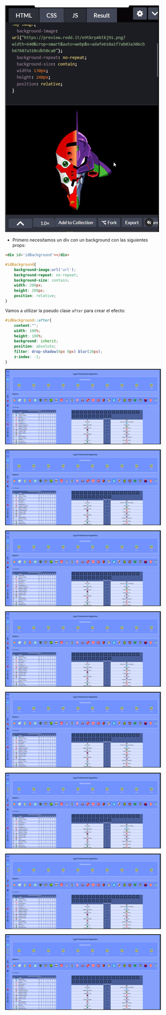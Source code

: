 ![alt text](image.png)

- Primero necesitamos un div con un background con las siguientes props:

```html
<div id='idBackground'></div>
```

```css
#idBackground{
    background-image:url('url');
    background-repeat: no-repeat;
    background-size: contain;
    width: 200px;
    height: 200px;
    position: relative;
}
```

Vamos a utilizar la pseudo clase `after` para crear el efecto:

```css
#idBackground::after{
    content:"";
    width: 100%;
    height: 100%;
    background: inherit;
    position: absolute;
    filter: drop-shadow(0px 0px) blur(20px);
    z-index: -1;
}
```
![alt text](image-1.png)

![alt text](image-1.png)

![alt text](image-1.png)

![alt text](image-1.png)

![alt text](image-1.png)

![alt text](image-1.png)

![alt text](image-1.png)

![alt text](image-1.png)